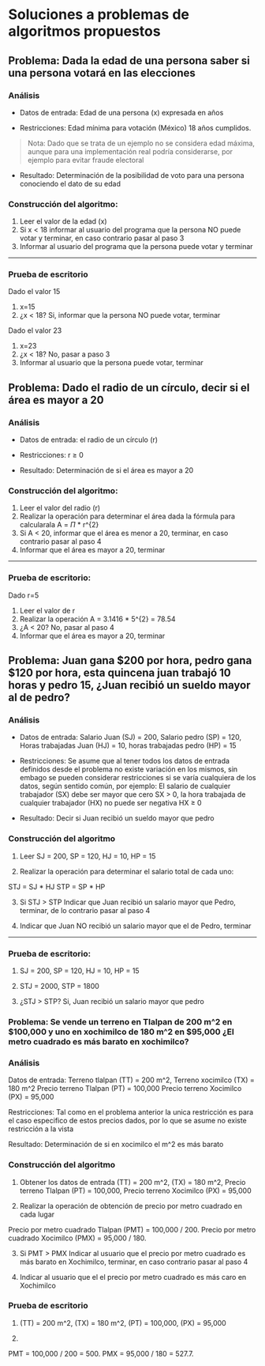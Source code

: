 # Soluciones a problemas de algoritmos propuestos

## Problema: Dada la edad de una persona saber si una persona votará en las elecciones

### Análisis
- Datos de entrada: Edad de una persona (x) expresada en años

- Restricciones: Edad mínima para votación (México) 18 años cumplidos.
> Nota: Dado que se trata de un ejemplo no se considera edad máxima, aunque para una implementación real podría considerarse, por ejemplo para evitar fraude electoral

- Resultado: Determinación de la posibilidad de voto para una persona conociendo el dato de su edad

### Construcción del algoritmo:

1. Leer el valor de la edad (x)
2. Si x < 18 informar al usuario del programa que la persona NO puede votar y terminar, en caso contrario pasar al paso 3
3. Informar al usuario del programa que la persona puede votar y terminar

----

### Prueba de escritorio

Dado el valor 15

1. x=15
2. ¿x < 18? Si, informar que la persona NO puede votar, terminar

Dado el valor 23

1. x=23
2. ¿x < 18? No, pasar a paso 3
3. Informar al usuario que la persona puede votar, terminar

## Problema: Dado el radio de un círculo, decir si el área es mayor a 20

### Análisis
- Datos de entrada: el radio de un círculo (r)

- Restricciones: r $\geq$ 0

- Resultado: Determinación de si el área es mayor a 20

### Construcción del algoritmo:

1. Leer el valor del radio (r)
2. Realizar la operación para determinar el área dada la fórmula para calcularala A = $\Pi$ * r^{2}
3. Si A < 20, informar que el área es menor a 20, terminar, en caso contrario pasar al paso 4
4. Informar que el área es mayor a 20, terminar

---

### Prueba de escritorio:
Dado r=5
1. Leer el valor de r
2. Realizar la operación A = 3.1416 * 5^{2} = 78.54
3. ¿A < 20? No, pasar al paso 4
4. Informar que el área es mayor a 20, terminar

## Problema: Juan gana $200 por hora, pedro gana $120 por hora, esta quincena juan trabajó 10 horas y pedro 15, ¿Juan recibió un sueldo mayor al de pedro?

### Análisis
- Datos de entrada: Salario Juan (SJ) = 200, Salario pedro (SP) = 120, Horas trabajadas Juan (HJ) = 10, horas trabajadas pedro (HP) = 15

- Restricciones: Se asume que al tener todos los datos de entrada definidos desde el problema no existe variación en los mismos, sin embago se pueden considerar restricciones si se varía cualquiera de los datos, según sentido común, por ejemplo: El salario de cualquier trabajador (SX) debe ser mayor que cero SX > 0, la hora trabajada de cualquier trabajador (HX) no puede ser negativa HX $\geq$ 0

- Resultado: Decir si Juan recibió un sueldo mayor que pedro

### Construcción del algoritmo

1. Leer SJ = 200, SP = 120, HJ = 10, HP = 15

2. Realizar la operación para determinar el salario total de cada uno:

STJ = SJ * HJ
STP = SP * HP

3. Si STJ > STP Indicar que Juan recibió un salario mayor que Pedro, terminar, de lo contrario pasar al paso 4

4. Indicar que Juan NO recibió un salario mayor que el de Pedro, terminar

--- 

### Prueba de escritorio:

1. SJ = 200, SP = 120, HJ = 10, HP = 15

2. STJ = 2000, STP = 1800

3. ¿STJ > STP? Si, Juan recibió un salario mayor que pedro

### Problema: Se vende un terreno en Tlalpan de 200 m^2 en $100,000 y uno en xochimilco de 180 m^2 en $95,000 ¿El metro cuadrado es más barato en xochimilco?

### Análisis

Datos de entrada: Terreno tlalpan (TT) = 200 m^2, Terreno xocimilco (TX) = 180 m^2 Precio terreno Tlalpan (PT) = 100,000 Precio terreno Xocimilco (PX) = 95,000

Restricciones: Tal como en el problema anterior la unica restricción es para el caso especifico de estos precios dados, por lo que se asume no existe restricción a la vista

Resultado: Determinación de si en xocimilco el m^2 es más barato

### Construcción del algoritmo

1. Obtener los datos de entrada (TT) = 200 m^2,  (TX) = 180 m^2, Precio terreno Tlalpan (PT) = 100,000, Precio terreno Xocimilco (PX) = 95,000

2. Realizar la operación de obtención de precio por metro cuadrado en cada lugar

Precio por metro cuadrado Tlalpan (PMT) = 100,000 / 200.
Precio por metro cuadrado Xocimilco (PMX) = 95,000 / 180.

3. Si PMT > PMX Indicar al usuario que el precio por metro cuadrado es más barato en Xochimilco, terminar, en caso contrario pasar al paso 4

4. Indicar al usuario que el el precio por metro cuadrado es más caro en Xochimilco

### Prueba de escritorio

1. (TT) = 200 m^2,  (TX) = 180 m^2, (PT) = 100,000, (PX) = 95,000

2. 
PMT = 100,000 / 200 = 500.
PMX = 95,000 / 180 = 527.7.

